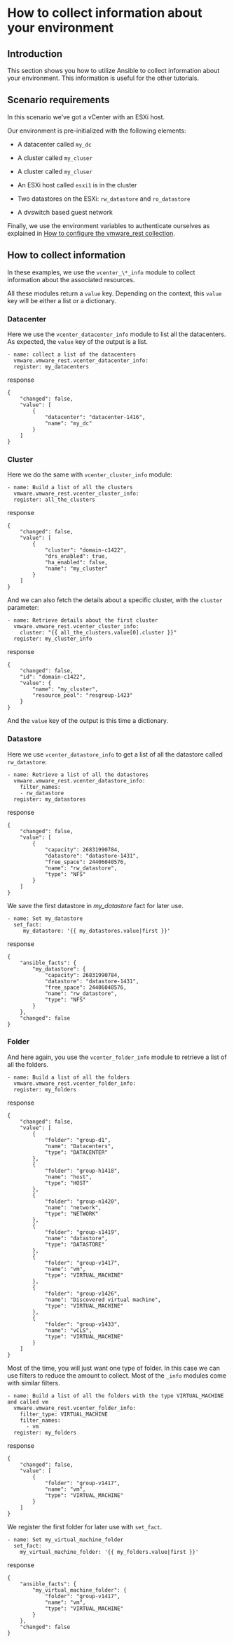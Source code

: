 # How to collect information about your environment

## Introduction

This section shows you how to utilize Ansible to collect information
about your environment. This information is useful for the other
tutorials.

## Scenario requirements

In this scenario we’ve got a vCenter with an ESXi host.

Our environment is pre-initialized with the following elements:


* A datacenter called `my_dc`


* A cluster called `my_cluser`


* A cluster called `my_cluser`


* An ESXi host called `esxi1` is in the cluster


* Two datastores on the ESXi: `rw_datastore` and `ro_datastore`


* A dvswitch based guest network

Finally, we use the environment variables to authenticate ourselves as
explained in [How to configure the vmware_rest collection](1_authentication.rst#vmware-rest-authentication).

## How to collect information

In these examples, we use the `vcenter_\*_info` module to collect
information about the associated resources.

All these modules return a `value` key. Depending on the context,
this `value` key will be either a list or a dictionary.

### Datacenter

Here we use the `vcenter_datacenter_info` module to list all the
datacenters. As expected, the `value` key of the output is a list.

```
- name: collect a list of the datacenters
  vmware.vmware_rest.vcenter_datacenter_info:
  register: my_datacenters
```

response

```
{
    "changed": false,
    "value": [
        {
            "datacenter": "datacenter-1416",
            "name": "my_dc"
        }
    ]
}
```

### Cluster

Here we do the same with `vcenter_cluster_info` module:

```
- name: Build a list of all the clusters
  vmware.vmware_rest.vcenter_cluster_info:
  register: all_the_clusters
```

response

```
{
    "changed": false,
    "value": [
        {
            "cluster": "domain-c1422",
            "drs_enabled": true,
            "ha_enabled": false,
            "name": "my_cluster"
        }
    ]
}
```

And we can also fetch the details about a specific cluster, with the
`cluster` parameter:

```
- name: Retrieve details about the first cluster
  vmware.vmware_rest.vcenter_cluster_info:
    cluster: "{{ all_the_clusters.value[0].cluster }}"
  register: my_cluster_info
```

response

```
{
    "changed": false,
    "id": "domain-c1422",
    "value": {
        "name": "my_cluster",
        "resource_pool": "resgroup-1423"
    }
}
```

And the `value` key of the output is this time a dictionary.

### Datastore

Here we use `vcenter_datastore_info` to get a list of all the
datastore called `rw_datastore`:

```
- name: Retrieve a list of all the datastores
  vmware.vmware_rest.vcenter_datastore_info:
    filter_names:
    - rw_datastore
  register: my_datastores
```

response

```
{
    "changed": false,
    "value": [
        {
            "capacity": 26831990784,
            "datastore": "datastore-1431",
            "free_space": 24406040576,
            "name": "rw_datastore",
            "type": "NFS"
        }
    ]
}
```

We save the first datastore in *my_datastore* fact for later use.

```
- name: Set my_datastore
  set_fact:
     my_datastore: '{{ my_datastores.value|first }}'
```

response

```
{
    "ansible_facts": {
        "my_datastore": {
            "capacity": 26831990784,
            "datastore": "datastore-1431",
            "free_space": 24406040576,
            "name": "rw_datastore",
            "type": "NFS"
        }
    },
    "changed": false
}
```

### Folder

And here again, you use the `vcenter_folder_info` module to retrieve
a list of all the folders.

```
- name: Build a list of all the folders
  vmware.vmware_rest.vcenter_folder_info:
  register: my_folders
```

response

```
{
    "changed": false,
    "value": [
        {
            "folder": "group-d1",
            "name": "Datacenters",
            "type": "DATACENTER"
        },
        {
            "folder": "group-h1418",
            "name": "host",
            "type": "HOST"
        },
        {
            "folder": "group-n1420",
            "name": "network",
            "type": "NETWORK"
        },
        {
            "folder": "group-s1419",
            "name": "datastore",
            "type": "DATASTORE"
        },
        {
            "folder": "group-v1417",
            "name": "vm",
            "type": "VIRTUAL_MACHINE"
        },
        {
            "folder": "group-v1426",
            "name": "Discovered virtual machine",
            "type": "VIRTUAL_MACHINE"
        },
        {
            "folder": "group-v1433",
            "name": "vCLS",
            "type": "VIRTUAL_MACHINE"
        }
    ]
}
```

Most of the time, you will just want one type of folder. In this case
we can use filters to reduce the amount to collect. Most of the
`_info` modules come with similar filters.

```
- name: Build a list of all the folders with the type VIRTUAL_MACHINE and called vm
  vmware.vmware_rest.vcenter_folder_info:
    filter_type: VIRTUAL_MACHINE
    filter_names:
      - vm
  register: my_folders
```

response

```
{
    "changed": false,
    "value": [
        {
            "folder": "group-v1417",
            "name": "vm",
            "type": "VIRTUAL_MACHINE"
        }
    ]
}
```

We register the first folder for later use with `set_fact`.

```
- name: Set my_virtual_machine_folder
  set_fact:
    my_virtual_machine_folder: '{{ my_folders.value|first }}'
```

response

```
{
    "ansible_facts": {
        "my_virtual_machine_folder": {
            "folder": "group-v1417",
            "name": "vm",
            "type": "VIRTUAL_MACHINE"
        }
    },
    "changed": false
}
```
